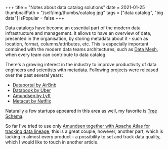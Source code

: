 +++
title = "Notes about data catalog solutions"
date = 2021-01-25
thumbnailPath = "/self/img/thumbs/catalog.jpg"
tags = ["data catalog", "big data"]
isPopular = false
+++

Data catalogs have become an essential part of the modern data infrastructure and management.
It allows to have an overview of data, presented in the organisation, by storing metadata about it - such as location,
format, columns/attributes, etc.
This is especially important combined with the modern data teams architectures, such as [Data Mesh](https://martinfowler.com/articles/data-monolith-to-mesh.html), 
when every team can contribute to data catalog.

There's a growing interest in the industry to improve productivity of data engineers and scientists with metadata.
Following projects were released over the past several years:
- [Dataportal by AirBnb](https://medium.com/airbnb-engineering/democratizing-data-at-airbnb-852d76c51770)
- [Databook by Uber](https://eng.uber.com/databook/)
- [Amundsen by Lyft](https://www.amundsen.io/)
- [Metacat by Netflix](https://netflixtechblog.com/metacat-making-big-data-discoverable-and-meaningful-at-netflix-56fb36a53520)

Naturally a few startups appeared in this area as well, my favorite is [Tree Schema](https://treeschema.com/).

So far I've tried to use only [Amundsen together with Apache Atlas for tracking data lineage](https://medium.com/wbaa/facilitating-data-discovery-with-apache-atlas-and-amundsen-631baa287c8b), this is a great couple, 
however, another part, which is lacking in almost every product - a possibility to set and track data quality,
which I would like to touch in another article. 